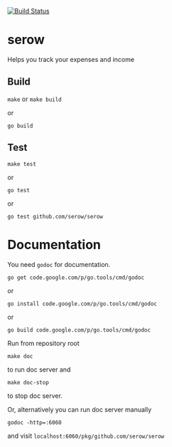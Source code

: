 [![Build Status](https://travis-ci.org/serow/serow.svg)](https://travis-ci.org/serow/serow)

serow
=====

Helps you track your expenses and income


## Build

`make` or `make build`

or

`go build`


## Test

`make test`

or

`go test`

or

`go test github.com/serow/serow`


# Documentation

You need `godoc` for documentation.

`go get code.google.com/p/go.tools/cmd/godoc`

or

`go install code.google.com/p/go.tools/cmd/godoc`

or

`go build code.google.com/p/go.tools/cmd/godoc`

Run from repository root

`make doc`

to run doc server and

`make doc-stop`

to stop doc server.

Or, alternatively you can run doc server manually

`godoc -http=:6060`

and visit `localhost:6060/pkg/github.com/serow/serow`
